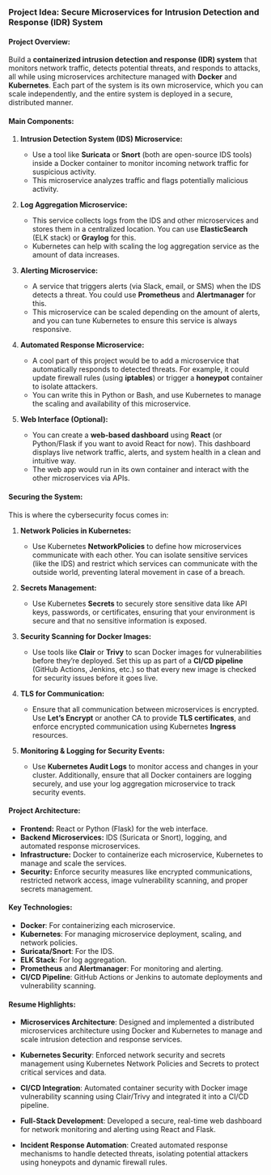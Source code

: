 ### **Project Idea: Secure Microservices for Intrusion Detection and Response (IDR) System**

#### **Project Overview:**

Build a **containerized intrusion detection and response (IDR) system** that monitors network traffic, detects potential threats, and responds to attacks, all while using microservices architecture managed with **Docker** and **Kubernetes**. Each part of the system is its own microservice, which you can scale independently, and the entire system is deployed in a secure, distributed manner.

#### **Main Components:**

1. **Intrusion Detection System (IDS) Microservice:**
    
    - Use a tool like **Suricata** or **Snort** (both are open-source IDS tools) inside a Docker container to monitor incoming network traffic for suspicious activity.
    - This microservice analyzes traffic and flags potentially malicious activity.
2. **Log Aggregation Microservice:**
    
    - This service collects logs from the IDS and other microservices and stores them in a centralized location. You can use **ElasticSearch** (ELK stack) or **Graylog** for this.
    - Kubernetes can help with scaling the log aggregation service as the amount of data increases.
3. **Alerting Microservice:**
    
    - A service that triggers alerts (via Slack, email, or SMS) when the IDS detects a threat. You could use **Prometheus** and **Alertmanager** for this.
    - This microservice can be scaled depending on the amount of alerts, and you can tune Kubernetes to ensure this service is always responsive.
4. **Automated Response Microservice:**
    
    - A cool part of this project would be to add a microservice that automatically responds to detected threats. For example, it could update firewall rules (using **iptables**) or trigger a **honeypot** container to isolate attackers.
    - You can write this in Python or Bash, and use Kubernetes to manage the scaling and availability of this microservice.
5. **Web Interface (Optional):**
    
    - You can create a **web-based dashboard** using **React** (or Python/Flask if you want to avoid React for now). This dashboard displays live network traffic, alerts, and system health in a clean and intuitive way.
    - The web app would run in its own container and interact with the other microservices via APIs.

#### **Securing the System:**

This is where the cybersecurity focus comes in:

1. **Network Policies in Kubernetes:**
    
    - Use Kubernetes **NetworkPolicies** to define how microservices communicate with each other. You can isolate sensitive services (like the IDS) and restrict which services can communicate with the outside world, preventing lateral movement in case of a breach.
2. **Secrets Management:**
    
    - Use Kubernetes **Secrets** to securely store sensitive data like API keys, passwords, or certificates, ensuring that your environment is secure and that no sensitive information is exposed.
3. **Security Scanning for Docker Images:**
    
    - Use tools like **Clair** or **Trivy** to scan Docker images for vulnerabilities before they’re deployed. Set this up as part of a **CI/CD pipeline** (GitHub Actions, Jenkins, etc.) so that every new image is checked for security issues before it goes live.
4. **TLS for Communication:**
    
    - Ensure that all communication between microservices is encrypted. Use **Let’s Encrypt** or another CA to provide **TLS certificates**, and enforce encrypted communication using Kubernetes **Ingress** resources.
5. **Monitoring & Logging for Security Events:**
    
    - Use **Kubernetes Audit Logs** to monitor access and changes in your cluster. Additionally, ensure that all Docker containers are logging securely, and use your log aggregation microservice to track security events.

#### **Project Architecture:**

- **Frontend:** React or Python (Flask) for the web interface.
- **Backend Microservices:** IDS (Suricata or Snort), logging, and automated response microservices.
- **Infrastructure:** Docker to containerize each microservice, Kubernetes to manage and scale the services.
- **Security:** Enforce security measures like encrypted communications, restricted network access, image vulnerability scanning, and proper secrets management.

#### **Key Technologies:**

- **Docker**: For containerizing each microservice.
- **Kubernetes**: For managing microservice deployment, scaling, and network policies.
- **Suricata/Snort**: For the IDS.
- **ELK Stack**: For log aggregation.
- **Prometheus** and **Alertmanager**: For monitoring and alerting.
- **CI/CD Pipeline**: GitHub Actions or Jenkins to automate deployments and vulnerability scanning.

#### **Resume Highlights:**

- **Microservices Architecture**: Designed and implemented a distributed microservices architecture using Docker and Kubernetes to manage and scale intrusion detection and response services.
    
- **Kubernetes Security**: Enforced network security and secrets management using Kubernetes Network Policies and Secrets to protect critical services and data.
    
- **CI/CD Integration**: Automated container security with Docker image vulnerability scanning using Clair/Trivy and integrated it into a CI/CD pipeline.
    
- **Full-Stack Development**: Developed a secure, real-time web dashboard for network monitoring and alerting using React and Flask.
    
- **Incident Response Automation**: Created automated response mechanisms to handle detected threats, isolating potential attackers using honeypots and dynamic firewall rules.